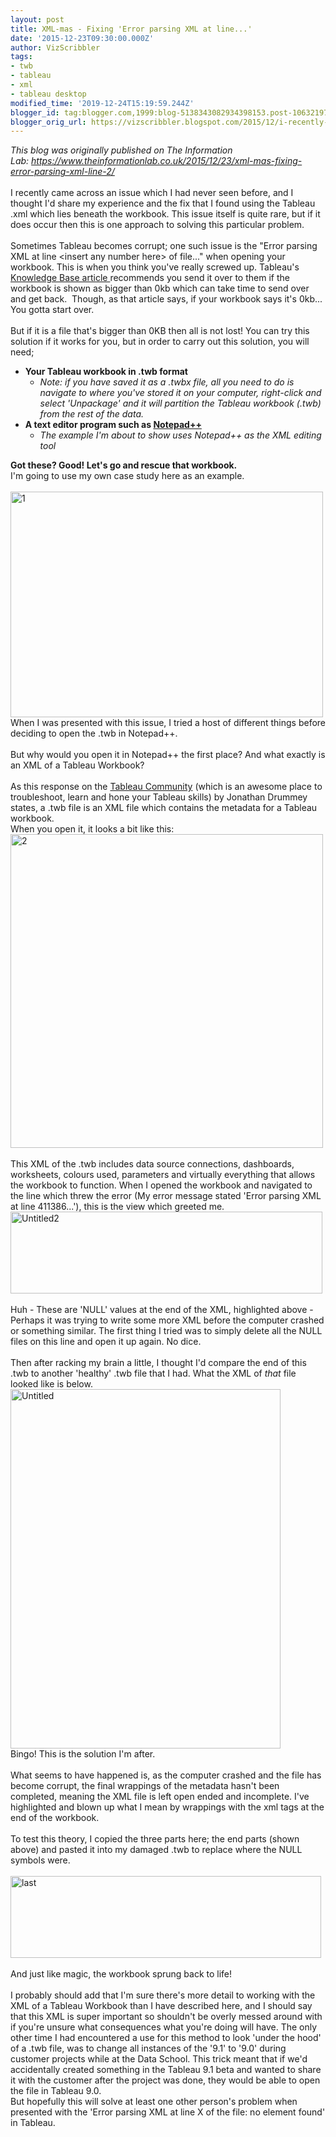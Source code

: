 ```yaml
---
layout: post
title: XML-mas - Fixing 'Error parsing XML at line...'
date: '2015-12-23T09:30:00.000Z'
author: VizScribbler
tags:
- twb
- tableau
- xml
- tableau desktop
modified_time: '2019-12-24T15:19:59.244Z'
blogger_id: tag:blogger.com,1999:blog-5138343082934398153.post-1063219759026453686
blogger_orig_url: https://vizscribbler.blogspot.com/2015/12/i-recently-came-across-issue-which-i.html
---
```


<i>This blog was originally published on The Information Lab:&nbsp;https://www.theinformationlab.co.uk/2015/12/23/xml-mas-fixing-error-parsing-xml-line-2/</i><br /><br />I recently came across an issue which I had never seen before, and I thought I'd share my experience and the fix that I found using the Tableau .xml which lies beneath the workbook. This issue itself is quite rare, but if it does occur then this is one approach to solving this particular problem.<br /><br />Sometimes Tableau becomes corrupt; one such issue is the "Error parsing XML at line &lt;insert any number here&gt; of file..." when opening your workbook. This is when you think you've really screwed up. Tableau's <a href="http://kb.tableau.com/articles/issue/error-parsing-xml-at-line-corrupted-workbook" rel="noopener" target="_blank">Knowledge Base article </a>recommends you send it over to them if the workbook is shown as bigger than 0kb which can take time to send over and get back.&nbsp; Though, as that article says, if your workbook says it's 0kb... You gotta start over.<br /><br />But if it is a file that's bigger than 0KB then all is not lost! You can try this solution if it works for you, but in order to carry out this solution, you will need;<br /><ul><li><strong>Your Tableau workbook in .twb format</strong><ul><li><em>Note: if you have saved it as a .twbx file, all you need to do is navigate to where you've stored it on your computer, right-click and select 'Unpackage' and it will partition the Tableau workbook (.twb) from the rest of the data.</em></li></ul></li><li><strong>A text editor program such as <a href="https://notepad-plus-plus.org/download/v6.8.8.html" rel="noopener" target="_blank">Notepad++</a></strong><ul><li><em>The example I'm about to show uses Notepad++ as the XML editing tool</em></li></ul></li></ul><strong>Got these? Good! Let's go and rescue that workbook.</strong><br />I'm going to use my own case study here as an example.<br /><br /><img alt="1" class="alignnone size-full wp-image-7151" height="361" src="https://www.theinformationlab.co.uk/wp-content/uploads/2015/12/1.png" width="500" /><br />When I was presented with this issue, I tried a host of different things before deciding to open the .twb in Notepad++.<br /><br />But why would you open it in Notepad++ the first place? And what exactly is an XML of a Tableau Workbook?<br /><br />As this response on the <a href="https://community.tableau.com/thread/127890" rel="noopener" target="_blank">Tableau Community</a> (which is an awesome place to troubleshoot, learn and hone your Tableau skills) by Jonathan Drummey states, a .twb file is an XML file which contains the metadata for a Tableau workbook.<br />When you open it, it looks a bit like this:<br /><img alt="2" class="alignnone size-full wp-image-7152" height="502" src="https://www.theinformationlab.co.uk/wp-content/uploads/2015/12/2.png" width="500" /><br /><br />This XML of the .twb includes data source connections, dashboards, worksheets, colours used, parameters and virtually everything that allows the workbook to function. When I opened the workbook and navigated to the line which threw the error (My error message stated 'Error parsing XML at line 411386...'), this is the view which greeted me.<br /><img alt="Untitled2" class="alignnone size-full wp-image-7166" height="131" src="https://www.theinformationlab.co.uk/wp-content/uploads/2015/12/Untitled2.png" width="499" /><br /><br />Huh - These are 'NULL' values at the end of the XML, highlighted above -<br />Perhaps it was trying to write some more XML before the computer crashed or something similar. The first thing I tried was to simply delete all the NULL files on this line and open it up again. No dice.<br /><br />Then after racking my brain a little, I thought I'd compare the end of this .twb to another 'healthy' .twb file that I had. What the XML of *that* file looked like is below.<br /><img alt="Untitled" class="alignnone size-full wp-image-7167" height="575" src="https://www.theinformationlab.co.uk/wp-content/uploads/2015/12/Untitled.png" width="432" /><br />Bingo! This is the solution I'm after.<br /><br />What seems to have happened is, as the computer crashed and the file has become corrupt, the final wrappings of the metadata hasn't been completed, meaning the XML file is left open ended and incomplete. I've highlighted and blown up what I mean by wrappings with the xml tags at the end of the workbook.<br /><br />To test this theory, I copied the three parts here; the end parts (shown above) and pasted it into my damaged .twb to replace where the NULL symbols were.<br /><br /><img alt="last" class="alignnone size-full wp-image-7164" height="131" src="https://www.theinformationlab.co.uk/wp-content/uploads/2015/12/last-1.png" width="497" /><br /><br />And just like magic, the workbook sprung back to life!<br /><br />I probably should add that I'm sure there's more detail to working with the XML of a Tableau Workbook than I have described here, and I should say that this XML is super important so shouldn't be overly messed around with if you're unsure what consequences what you're doing will have. The only other time I had encountered a use for this method to look 'under the hood' of a .twb file, was to change all instances of the '9.1' to '9.0' during customer projects while at the Data School. This trick meant that if we'd accidentally created something in the Tableau 9.1 beta and wanted to share it with the customer after the project was done, they would be able to open the file in Tableau 9.0.<br />But hopefully this will solve at least one other person's problem when presented with the 'Error parsing XML at line X of the file: no element found' in Tableau.